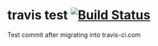# travis test [![Build Status](https://travis-ci.org/meetup/travis-test.svg?branch=master)](https://travis-ci.org/meetup/travis-test)

Test commit after migrating into travis-ci.com
